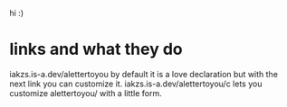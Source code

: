 hi :)

# links and what they do
iakzs.is-a.dev/alettertoyou by default it is a love declaration but with the next link you can customize it.
iakzs.is-a.dev/alettertoyou/c lets you customize alettertoyou/ with a little form.
